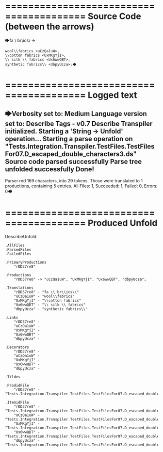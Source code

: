 ========================================
Source Code (between the arrows)
========================================

🡆fa \\ br\\ics\\ <rDD37re8> ->

    wool\\fabrics <uCzQa1uW>,
    \\cotton fabrics <UxMKgYjI>,
    \\ silk \\ fabrics <Ux6wwQBT>,
    synthetic fabrics\\ <dbpyUcza>;🡄

========================================
Logged text
========================================

🡆Verbosity set to: Medium
Language version set to: Describe Tags - v0.7
Describe Transpiler initialized.
Starting a 'String -> Unfold' operation...
Starting a parse operation on "Tests.Integration.Transpiler.TestFiles.TestFilesFor07.D_escaped_double_characters3.ds"
Source code parsed successfully
Parse tree unfolded successfully
Done!
------------------------
Parser red 169 characters, into 29 tokens.
Those were translated to 1 productions, containing 5 entries.
All Files: 1, Succeeded: 1, Failed: 0, Errors: 0🡄

========================================
Produced Unfold
========================================

DescribeUnfold

    .AllFiles
    .ParsedFiles
    .FailedFiles

    .PrimaryProductions
        "rDD37re8" 

    .Productions
        "rDD37re8" -> "uCzQa1uW", "UxMKgYjI", "Ux6wwQBT", "dbpyUcza";

    .Translations
        "rDD37re8" - "fa \\ br\\ics\\"
        "uCzQa1uW" - "wool\\fabrics"
        "UxMKgYjI" - "\\cotton fabrics"
        "Ux6wwQBT" - "\\ silk \\ fabrics"
        "dbpyUcza" - "synthetic fabrics\\"

    .Links
        "rDD37re8" - 
        "uCzQa1uW" - 
        "UxMKgYjI" - 
        "Ux6wwQBT" - 
        "dbpyUcza" - 

    .Decorators
        "rDD37re8" - 
        "uCzQa1uW" - 
        "UxMKgYjI" - 
        "Ux6wwQBT" - 
        "dbpyUcza" - 

    .Tildes

    .ProdidFile
        "rDD37re8" - "Tests.Integration.Transpiler.TestFiles.TestFilesFor07.D_escaped_double_characters3.ds"

    .ItemidFile
        "rDD37re8" - "Tests.Integration.Transpiler.TestFiles.TestFilesFor07.D_escaped_double_characters3.ds"
        "uCzQa1uW" - "Tests.Integration.Transpiler.TestFiles.TestFilesFor07.D_escaped_double_characters3.ds"
        "UxMKgYjI" - "Tests.Integration.Transpiler.TestFiles.TestFilesFor07.D_escaped_double_characters3.ds"
        "Ux6wwQBT" - "Tests.Integration.Transpiler.TestFiles.TestFilesFor07.D_escaped_double_characters3.ds"
        "dbpyUcza" - "Tests.Integration.Transpiler.TestFiles.TestFilesFor07.D_escaped_double_characters3.ds"


